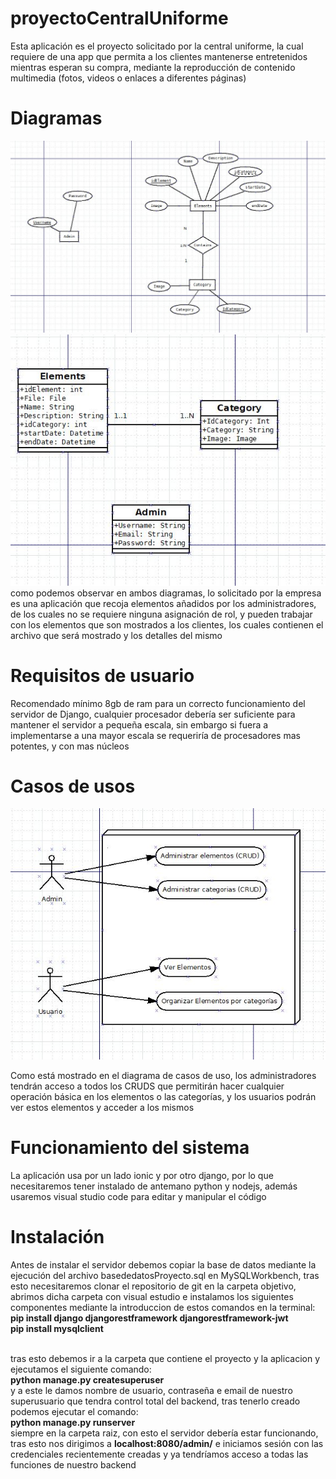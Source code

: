 # proyectoCentralUniforme

Esta aplicación es el proyecto solicitado por la central uniforme, la cual requiere de una app que permita a los clientes mantenerse entretenidos
mientras esperan su compra, mediante la reproducción de contenido multimedia (fotos, videos o enlaces a diferentes páginas)

# Diagramas
![alt text](imagenes/DiagramaER.jpg)
![alt text](imagenes/DiagramaUML.jpg)
como podemos observar en ambos diagramas, lo solicitado por la empresa es una aplicación que recoja elementos añadidos por los administradores, de los cuales no se requiere ninguna asignación de rol, y pueden trabajar con los elementos que son mostrados a los clientes, los cuales contienen el archivo que será mostrado y los detalles del mismo

# Requisitos de usuario

Recomendado mínimo 8gb de ram para un correcto funcionamiento del servidor de Django, cualquier procesador debería ser suficiente para mantener el servidor a pequeña escala, sin embargo si fuera a implementarse a una mayor escala se requeriría de procesadores mas potentes, y con mas núcleos

# Casos de usos
![alt text](imagenes/Casosdeuso.JPG)

Como está mostrado en el diagrama de casos de uso, los administradores tendrán acceso a todos los CRUDS que permitirán hacer cualquier operación básica en los elementos o las categorías, y los usuarios podrán ver estos elementos y acceder a los mismos
# Funcionamiento del sistema

La aplicación usa por un lado ionic y por otro django, por lo que necesitaremos tener instalado de antemano python y nodejs, además usaremos visual studio code para editar y manipular el código

# Instalación
Antes de instalar el servidor debemos copiar la base de datos mediante la ejecución del archivo basededatosProyecto.sql en MySQLWorkbench, tras esto necesitaremos clonar el repositorio de git en la carpeta objetivo, abrimos dicha carpeta con visual estudio e instalamos los siguientes componentes mediante la introduccion de estos comandos en la terminal:
<br/>
<b>pip install django djangorestframework djangorestframework-jwt</b> <br/>
<b>pip install mysqlclient</b>

<br/>
tras esto debemos ir a la carpeta que contiene el proyecto y la aplicacion y ejecutamos el siguiente comando: <br/>
<b>python manage.py createsuperuser</b>
<br/>
y a este le damos nombre de usuario, contraseña e email de nuestro superusuario que tendra control total del backend, tras tenerlo creado podemos ejecutar el comando:
<br/> <b>python manage.py runserver</b>
<br/> siempre en la carpeta raiz, con esto el servidor debería estar funcionando, tras esto nos dirigimos a <b>localhost:8080/admin/</b> e iniciamos sesión con las credenciales recientemente creadas y ya tendríamos acceso a todas las funciones de nuestro backend
